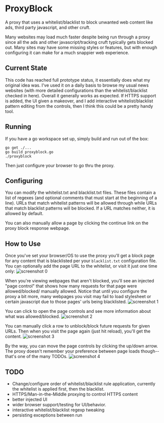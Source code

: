 # ProxyBlock
A proxy that uses a whitelist/blacklist to block unwanted web content like ads, third party javascript, and other cruft.

Many websites may load much faster despite being run through a proxy since all the ads and other javascript/tracking cruft typically gets blocked out.  Many sites may have some missing styles or features, but with enough configuring it can make for a much snappier web experience.

## Current State
This code has reached full prototype status, it essentially does what my
original idea was.  I've used it on a daily basis to browse my usual news
websites (with more detailed configurations than the whitelist/blacklist checked
in here).  Overall it generally works as expected.  If HTTPS support is added,
the UI given a makeover, and I add interactive whitelist/blacklist pattern
editing from the controls, then I think this could be a pretty handy tool.

## Running
If you have a go workspace set up, simply build and run out of the box:
```
go get ./...
go build proxyblock.go
./proxyblock
```
Then just configure your browser to go thru the proxy.

## Configuring
You can modify the whitelist.txt and blacklist.txt files.
These files contain a list of regexes (and optional comments that must start at
the beginning of a line).  URLs that match whitelist patterns will be allowed through
while URLs that match blacklist patterns will be blocked.  If a URL matches neither, it is allowed by default.

You can also manually allow a page by clicking the continue link on the proxy block response webpage.

## How to Use
Once you've set your browser/OS to use the proxy you'll get a block page for any
content that is blacklisted per your ```blacklist.txt``` configuration file.
You can optionally add the page URL to the whitelist, or visit it just one time
only:
![screenshot 0](https://raw.githubusercontent.com/jcuga/proxyblock/master/demo-screenshots/demo-screenshot-0.png)

When you're viewing webpages that aren't blocked, you'll see an injected
"page control" that shows how many requests for that page were allowed/blocked/
manually allowed.  Notice that until you configure the proxy a bit more, many
webpages you visit may fail to load stylesheet or certain javascript due to
those pages' urls being blacklisted.
![screenshot 1](https://raw.githubusercontent.com/jcuga/proxyblock/master/demo-screenshots/demo-screenshot-1.png)

You can click to open the page controls and see more information about what
was allowed/blocked.
![screenshot 2](https://raw.githubusercontent.com/jcuga/proxyblock/master/demo-screenshots/demo-screenshot-2.png)

You can manually click a row to unblock/block
future requests for given URLs.  Then when you visit the page again (just hit
reload), you'll get the content.
![screenshot 3](https://raw.githubusercontent.com/jcuga/proxyblock/master/demo-screenshots/demo-screenshot-3.png)

By the way, you can move the page controls by clicking the up/down arrow.
The proxy doesn't remember your preference between page loads though--that's one
of the many TODOs.
![screenshot 4](https://raw.githubusercontent.com/jcuga/proxyblock/master/demo-screenshots/demo-screenshot-4.png)


## TODO
* Change/configure order of whitelist/blacklist rule application, currently the
    whitelist is applied first, then the blacklist.
* HTTPS/Man-in-the-Middle proxying to control HTTPS content
* better injected UI
* wider browser support/testing for UI/behavior.
* interactive whitelist/blacklist regexp tweaking
* persisting exceptions between run
